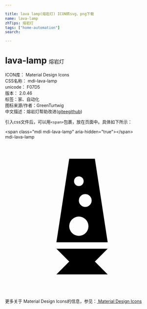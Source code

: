 ```yaml
---

title: lava lamp(熔岩灯) ICON转svg、png下载
name: lava-lamp
zhTips: 熔岩灯
tags: ["home-automation"]
search: 

---
```


# lava-lamp  <small style="font-size: 60%;font-weight: 100">熔岩灯</small>


<div class="detail-page">
<p>
<span>
ICON库：
<span class="badge-secondary badge">Material Design Icons</span> 
</span>
<br/>
<span>
CSS名称：
<span class="badge-secondary badge">mdi-lava-lamp</span> 
</span>
<br/>
<span>
unicode：
<span class="badge-secondary badge">F07D5</span> 
<copy-btn content='F07D5' btn-title=""></copy-btn>
<copy-btn :content='String.fromCodePoint(parseInt("F07D5", 16))' btn-title="复制U"></copy-btn>
</span>
<br/>
<span>
版本：
<span class="badge-secondary badge">2.0.46</span> 
</span><br/><span>标签：<span class="badge-light badge"><router-link to="/tags/home-automation.html">家、自动化</router-link></span></span>
<br/>
<span>图标来源/作者：<span class="badge-light badge">GreenTurtwig</span></span> 
<br/>
<span class="zh-detail">中文描述：<span class="badge-primary badge">熔岩灯</span><span class="help-link"><span>帮助改进</span>(<a href="https://gitee.com/liuwave/icon-helper/edit/master/json/material/lava-lamp.json" target="_blank" rel="noopener noreferrer">gitee</a><a href="https://github.com/liuwave/icon-helper/edit/master/json/material/lava-lamp.json" target="_blank" rel="noopener noreferrer">github</a></span>)</span><br/>
</p>
</div>
<div class="alert alert-dark">
  <i class="mdi mdi-lava-lamp mdi-48px"></i>
  <i class="mdi mdi-lava-lamp mdi-36px"></i>
  <i class="mdi mdi-lava-lamp mdi-24px"></i>
  <i class="mdi mdi-lava-lamp mdi-18px"></i>
</div>
<div>
  <p>引入css文件后，可以用<code>&lt;span&gt;</code>包裹，放在页面中。具体如下所示：    
  </p>
  <div class="alert alert-primary" style="font-size: 14px">
    &lt;span class="mdi mdi-lava-lamp" aria-hidden="true"&gt;&lt;/span&gt;
    <copy-btn content='<span class="mdi mdi-lava-lamp" aria-hidden="true"></span>'></copy-btn>
  </div>
  <div class="alert alert-secondary">
    <i class="mdi mdi-lava-lamp"
    style="font-size: 24px"
    aria-hidden="true"></i> mdi-lava-lamp
    <copy-btn content="mdi-lava-lamp" btn-title="复制图标名称"></copy-btn>
  </div>
</div>
<div id="svg" class="svg-wrap">
<svg xmlns="http://www.w3.org/2000/svg" viewBox="0 0 24 24"><path d="M10,3L8,16H16L14,3H10M11.5,5.75A0.75,0.75 0 0,1 12.25,6.5A0.75,0.75 0 0,1 11.5,7.25A0.75,0.75 0 0,1 10.75,6.5A0.75,0.75 0 0,1 11.5,5.75M12.5,8.5A1,1 0 0,1 13.5,9.5A1,1 0 0,1 12.5,10.5A1,1 0 0,1 11.5,9.5A1,1 0 0,1 12.5,8.5M11.5,12A1.5,1.5 0 0,1 13,13.5A1.5,1.5 0 0,1 11.5,15A1.5,1.5 0 0,1 10,13.5A1.5,1.5 0 0,1 11.5,12M8,17L10,19L8,21H16L14,19L16,17H8Z" /></svg>
</div>
<detail full-name='mdi-lava-lamp'></detail>
    
<div><p>更多关于 Material Design Icons的信息，参见：<a target="_blank" href="https://iconhelper.cn/material.html"> Material Design Icons</a>
</p></div>
